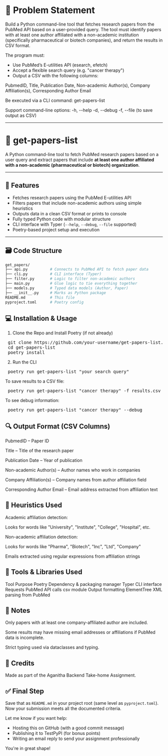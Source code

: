 # 📝 Problem Statement
Build a Python command-line tool that fetches research papers from the PubMed API based on a user-provided query. The tool must identify papers with at least one author affiliated with a non-academic institution (specifically pharmaceutical or biotech companies), and return the results in CSV format.

The program must:
 - Use PubMed’s E-utilities API (esearch, efetch)
 - Accept a flexible search query (e.g. "cancer therapy")
 - Output a CSV with the following columns:

PubmedID, Title, Publication Date, Non-academic Author(s), Company Affiliation(s), Corresponding Author Email

Be executed via a CLI command: get-papers-list

Support command-line options:
 -h, --help
 -d, --debug
 -f, --file (to save output as CSV)
 
---

# 📘 get-papers-list

A Python command-line tool to fetch PubMed research papers based on a user query and extract papers that include **at least one author affiliated with a non-academic (pharmaceutical or biotech) organization**.

---

## 🚀 Features

- Fetches research papers using the PubMed E-utilities API
- Filters papers that include non-academic authors using simple heuristics
- Outputs data in a clean CSV format or prints to console
- Fully typed Python code with modular structure
- CLI interface with Typer (`--help`, `--debug`, `--file` supported)
- Poetry-based project setup and execution

---

## 🗃️ Code Structure

```bash
get_papers/
├── api.py          # Connects to PubMed API to fetch paper data
├── cli.py          # CLI interface (Typer)
├── filter.py       # Logic to filter non-academic authors
├── main.py         # Glue logic to tie everything together
├── models.py       # Typed data models (Author, Paper)
├── __init__.py     # Marks as Python package
README.md           # This file
pyproject.toml      # Poetry config
```

## 💻 Installation & Usage
1. Clone the Repo and Install Poetry (if not already)
<pre> git clone https://github.com/your-username/get-papers-list.git 
 cd get-papers-list 
 poetry install </pre>

2. Run the CLI
<pre> poetry run get-papers-list "your search query" </pre>

To save results to a CSV file:
<pre> poetry run get-papers-list "cancer therapy" -f results.csv </pre>

To see debug information:
<pre> poetry run get-papers-list "cancer therapy" --debug </pre>

## 🔍 Output Format (CSV Columns)
PubmedID – Paper ID

Title – Title of the research paper

Publication Date – Year of publication

Non-academic Author(s) – Author names who work in companies

Company Affiliation(s) – Company names from author affiliation field

Corresponding Author Email – Email address extracted from affiliation text

## 🧠 Heuristics Used
Academic affiliation detection:

Looks for words like "University", "Institute", "College", "Hospital", etc.

Non-academic affiliation detection:

Looks for words like "Pharma", "Biotech", "Inc", "Ltd", "Company"

Emails extracted using regular expressions from affiliation strings

## 🔧 Tools & Libraries Used
Tool	Purpose
Poetry	Dependency & packaging manager
Typer	CLI interface
Requests	PubMed API calls
csv module	Output formatting
ElementTree	XML parsing from PubMed

## 📌 Notes
Only papers with at least one company-affiliated author are included.

Some results may have missing email addresses or affiliations if PubMed data is incomplete.

Strict typing used via dataclasses and typing.

## 🤝 Credits
Made as part of the Aganitha Backend Take-home Assignment.

## ✅ Final Step

Save that as `README.md` in your project root (same level as `pyproject.toml`).  
Now your submission meets all the documented criteria.

Let me know if you want help:
- Hosting this on GitHub (with a good commit message)
- Publishing it to TestPyPI (for bonus points)
- Writing an email reply to send your assignment professionally

You're in great shape!
